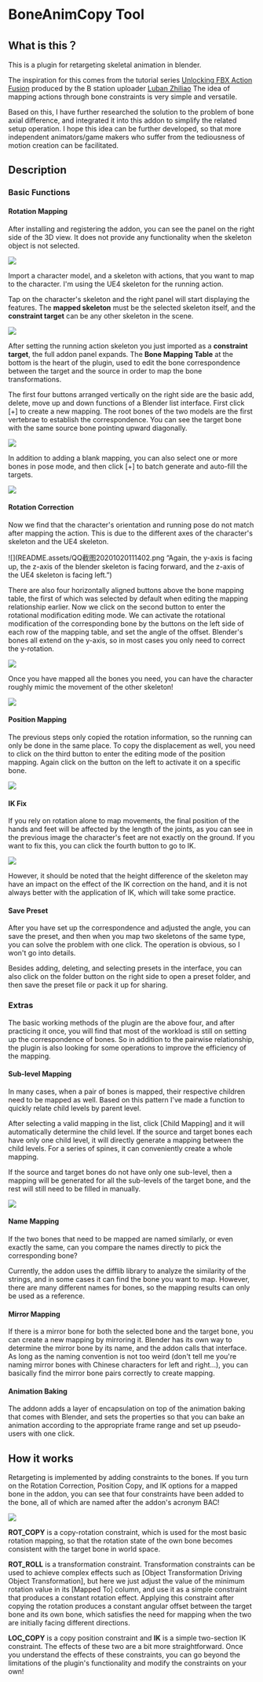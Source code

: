 # BoneAnimCopy Tool
## What is this？
This is a plugin for retargeting skeletal animation in blender.

The inspiration for this comes from the tutorial series 
[Unlocking FBX Action Fusion](https://space.bilibili.com/260963472) 
produced by the B station uploader
[Luban Zhiliao](https://www.bilibili.com/video/BV1GE411i7j3) 
The idea of mapping actions through bone constraints is very simple and versatile.

Based on this, I have further researched the solution to the problem of bone axial difference, and integrated it into this addon to simplify the related setup operation. I hope this idea can be further developed, so that more independent animators/game makers who suffer from the tediousness of motion creation can be facilitated.

## Description
### Basic Functions
#### Rotation Mapping
After installing and registering the addon, you can see the panel on the right side of the 3D view. It does not provide any functionality when the skeleton object is not selected.

![](README.assets/未选中骨架.png)

Import a character model, and a skeleton with actions, that you want to map to the character. I'm using the UE4 skeleton for the running action.

Tap on the character's skeleton and the right panel will start displaying the features. The **mapped skeleton** must be the selected skeleton itself, and the **constraint target** can be any other skeleton in the scene.

![](README.assets/QQ截图20201020013251.png)

After setting the running action skeleton you just imported as a **constraint target**, the full addon panel expands. The **Bone Mapping Table** at the bottom is the heart of the plugin, used to edit the bone correspondence between the target and the source in order to map the bone transformations.

The first four buttons arranged vertically on the right side are the basic add, delete, move up and down functions of a Blender list interface. First click [+] to create a new mapping. The root bones of the two models are the first vertebrae to establish the correspondence. You can see the target bone with the same source bone pointing upward diagonally.

![](README.assets/BAC_README_01.gif)

In addition to adding a blank mapping, you can also select one or more bones in pose mode, and then click [+] to batch generate and auto-fill the targets.

![](README.assets/BAC_README_02.gif)

#### Rotation Correction
Now we find that the character's orientation and running pose do not match after mapping the action. This is due to the different axes of the character's skeleton and the UE4 skeleton.

![](README.assets/QQ截图20201020111402.png “Again, the y-axis is facing up, the z-axis of the blender skeleton is facing forward, and the z-axis of the UE4 skeleton is facing left.”)

There are also four horizontally aligned buttons above the bone mapping table, the first of which was selected by default when editing the mapping relationship earlier. Now we click on the second button to enter the rotational modification editing mode. We can activate the rotational modification of the corresponding bone by the buttons on the left side of each row of the mapping table, and set the angle of the offset.
Blender's bones all extend on the y-axis, so in most cases you only need to correct the y-rotation.

![](README.assets/BAC_README_03.gif)

Once you have mapped all the bones you need, you can have the character roughly mimic the movement of the other skeleton!

![](README.assets/BAC_README_05.gif)

#### Position Mapping
The previous steps only copied the rotation information, so the running can only be done in the same place. To copy the displacement as well, you need to click on the third button to enter the editing mode of the position mapping. Again click on the button on the left to activate it on a specific bone.

![](README.assets/BAC_README_06.gif)

#### IK Fix
If you rely on rotation alone to map movements, the final position of the hands and feet will be affected by the length of the joints, as you can see in the previous image the character's feet are not exactly on the ground. If you want to fix this, you can click the fourth button to go to IK.

![](README.assets/BAC_README_07.gif)

However, it should be noted that the height difference of the skeleton may have an impact on the effect of the IK correction on the hand, and it is not always better with the application of IK, which will take some practice.

#### Save Preset
After you have set up the correspondence and adjusted the angle, you can save the preset, and then when you map two skeletons of the same type, you can solve the problem with one click. The operation is obvious, so I won't go into details.

Besides adding, deleting, and selecting presets in the interface, you can also click on the folder button on the right side to open a preset folder, and then save the preset file or pack it up for sharing.

### Extras
The basic working methods of the plugin are the above four, and after practicing it once, you will find that most of the workload is still on setting up the correspondence of bones. So in addition to the pairwise relationship, the plugin is also looking for some operations to improve the efficiency of the mapping.

#### Sub-level Mapping
In many cases, when a pair of bones is mapped, their respective children need to be mapped as well. Based on this pattern I've made a function to quickly relate child levels by parent level.

After selecting a valid mapping in the list, click [Child Mapping] and it will automatically determine the child level. If the source and target bones each have only one child level, it will directly generate a mapping between the child levels. For a series of spines, it can conveniently create a whole mapping.

If the source and target bones do not have only one sub-level, then a mapping will be generated for all the sub-levels of the target bone, and the rest will still need to be filled in manually.

![](README.assets/.gif)

#### Name Mapping
If the two bones that need to be mapped are named similarly, or even exactly the same, can you compare the names directly to pick the corresponding bone?

Currently, the addon uses the difflib library to analyze the similarity of the strings, and in some cases it can find the bone you want to map. However, there are many different names for bones, so the mapping results can only be used as a reference.

#### Mirror Mapping
If there is a mirror bone for both the selected bone and the target bone, you can create a new mapping by mirroring it. Blender has its own way to determine the mirror bone by its name, and the addon calls that interface. As long as the naming convention is not too weird (don't tell me you're naming mirror bones with Chinese characters for left and right...), you can basically find the mirror bone pairs correctly to create mapping.

#### Animation Baking
The addonn adds a layer of encapsulation on top of the animation baking that comes with Blender, and sets the properties so that you can bake an animation according to the appropriate frame range and set up pseudo-users with one click.

## How it works
Retargeting is implemented by adding constraints to the bones. If you turn on the Rotation Correction, Position Copy, and IK options for a mapped bone in the addon, you can see that four constraints have been added to the bone, all of which are named after the addon's acronym BAC!

![](README.assets/约束列表.png)

**ROT_COPY** is a copy-rotation constraint, which is used for the most basic rotation mapping, so that the rotation state of the own bone becomes consistent with the target bone in world space.

**ROT_ROLL** is a transformation constraint. Transformation constraints can be used to achieve complex effects such as [Object Transformation Driving Object Transformation], but here we just adjust the value of the minimum rotation value in its [Mapped To] column, and use it as a simple constraint that produces a constant rotation effect. Applying this constraint after copying the rotation produces a constant angular offset between the target bone and its own bone, which satisfies the need for mapping when the two are initially facing different directions.

**LOC_COPY** is a copy position constraint and
**IK** is a simple two-section IK constraint. The effects of these two are a bit more straightforward. Once you understand the effects of these constraints, you can go beyond the limitations of the plugin's functionality and modify the constraints on your own!
